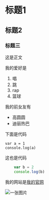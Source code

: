# 标题1

## 标题2

### 标题三

这是正文

我的爱好是

1. 唱
2. 跳
3. rap
4. 篮球

我的前女友有

* 高圆圆
* 迪丽热巴

下面是代码

    var a = 1
    console.log(a)
    
这也是代码

```javascript
    var b = 2
    console.log(b)
```

我的网站是[我的官网](http://baidu.com)


![一张图片]()
